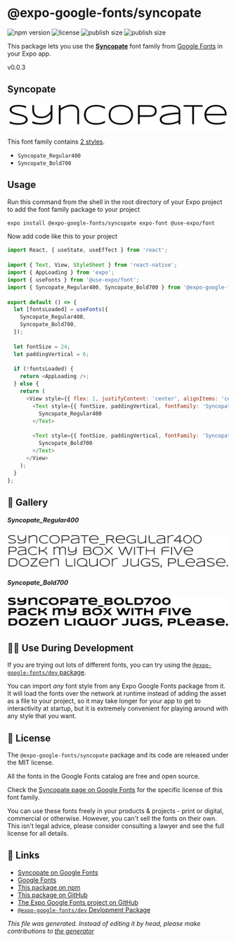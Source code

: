 # @expo-google-fonts/syncopate

![npm version](https://flat.badgen.net/npm/v/@expo-google-fonts/syncopate)
![license](https://flat.badgen.net/github/license/expo/google-fonts)
![publish size](https://flat.badgen.net/packagephobia/install/@expo-google-fonts/syncopate)
![publish size](https://flat.badgen.net/packagephobia/publish/@expo-google-fonts/syncopate)

This package lets you use the [**Syncopate**](https://fonts.google.com/specimen/Syncopate) font family from [Google Fonts](https://fonts.google.com/) in your Expo app.

v0.0.3

## Syncopate

![Syncopate](./font-family.png)

This font family contains [2 styles](#gallery).

- `Syncopate_Regular400`
- `Syncopate_Bold700`

## Usage

Run this command from the shell in the root directory of your Expo project to add the font family package to your project
```sh
expo install @expo-google-fonts/syncopate expo-font @use-expo/font
```

Now add code like this to your project
```js
import React, { useState, useEffect } from 'react';

import { Text, View, StyleSheet } from 'react-native';
import { AppLoading } from 'expo';
import { useFonts } from '@use-expo/font';
import { Syncopate_Regular400, Syncopate_Bold700 } from '@expo-google-fonts/syncopate';

export default () => {
  let [fontsLoaded] = useFonts({
    Syncopate_Regular400,
    Syncopate_Bold700,
  });

  let fontSize = 24;
  let paddingVertical = 6;

  if (!fontsLoaded) {
    return <AppLoading />;
  } else {
    return (
      <View style={{ flex: 1, justifyContent: 'center', alignItems: 'center' }}>
        <Text style={{ fontSize, paddingVertical, fontFamily: 'Syncopate_Regular400' }}>
          Syncopate_Regular400
        </Text>

        <Text style={{ fontSize, paddingVertical, fontFamily: 'Syncopate_Bold700' }}>
          Syncopate_Bold700
        </Text>
      </View>
    );
  }
};

```

## 🔡 Gallery

##### Syncopate_Regular400
![Syncopate_Regular400](./8f40fe696b566662712524f9cf3f5c4aff3afa640f0bd4ec0e527c22369561a9.ttf.png)

##### Syncopate_Bold700
![Syncopate_Bold700](./0c6b8fb391ff34b292bb2091302fb45fcc3b16eefc6bf4e67b9f1fe38f4ab3fe.ttf.png)


## 👩‍💻 Use During Development

If you are trying out lots of different fonts, you can try using the [`@expo-google-fonts/dev` package](https://github.com/expo/google-fonts/tree/master/font-packages/dev#readme).

You can import *any* font style from any Expo Google Fonts package from it. It will load the fonts
over the network at runtime instead of adding the asset as a file to your project, so it may take longer
for your app to get to interactivity at startup, but it is extremely convenient
for playing around with any style that you want.

## 📖 License

The `@expo-google-fonts/syncopate` package and its code are released under the MIT license.

All the fonts in the Google Fonts catalog are free and open source.

Check the [Syncopate page on Google Fonts](https://fonts.google.com/specimen/Syncopate) for the specific license of this font family.

You can use these fonts freely in your products & projects - print or digital, commercial or otherwise. However, you can't sell the fonts on their own. This isn't legal advice, please consider consulting a lawyer and see the full license for all details.

## 🔗 Links

- [Syncopate on Google Fonts](https://fonts.google.com/specimen/Syncopate)
- [Google Fonts](https://fonts.google.com/)
- [This package on npm](https://www.npmjs.com/package/@expo-google-fonts/syncopate)
- [This package on GitHub](https://github.com/expo/google-fonts/tree/master/font-packages/syncopate)
- [The Expo Google Fonts project on GitHub](https://github.com/expo/google-fonts)
- [`@expo-google-fonts/dev` Devlopment Package](https://github.com/expo/google-fonts/tree/master/font-packages/dev)


*This file was generated. Instead of editing it by head, please make contributions to [the generator](https://github.com/expo/google-fonts/tree/master/packages/generator)*
